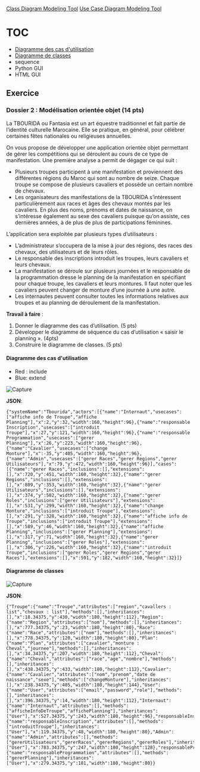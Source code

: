 [Class Diagram Modeling Tool](https://simple-class-diagram-modeling-tool.netlify.app)
[Use Case Diagram Modeling Tool](https://simple-use-case-diagram-modeling-tool.netlify.app)

# TOC
- [Diagramme des cas d'utilisation](#diagramme-des-cas-dutilisation)
- [Diagramme de classes](#diagramme-de-classes)
- sequence
- Python GUI
- HTML GUI

## Exercice
### Dossier 2 : Modélisation orientée objet (14 pts)

La TBOURIDA ou Fantasia est un art équestre traditionnel et fait partie de l’identité culturelle Marocaine. Elle se pratique, en général, pour célébrer certaines fêtes nationales ou religieuses annuelles.

On vous propose de développer une application orientée objet permettant de gérer les compétitions qui se déroulent au cours de ce type de manifestation. Une première analyse a permit de dégager ce qui suit :

- Plusieurs troupes participent à une manifestation et proviennent des différentes régions du Maroc qui sont au nombre de seize. Chaque troupe se compose de plusieurs cavaliers et possède un certain nombre de chevaux.
- Les organisateurs des manifestations de la TBOURIDA s’intéressent particulièrement aux races et âges des chevaux montés par les cavaliers. En plus des noms, prénoms et dates de naissance, on s’intéresse également au sexe des cavaliers puisque qu’on assiste, ces dernières années, à de plus de plus de participations féminines.

L’application sera exploitée par plusieurs types d’utilisateurs :

- L’administrateur s’occupera de la mise à jour des régions, des races des chevaux, des utilisateurs et de leurs rôles.
- Le responsable des inscriptions introduit les troupes, leurs cavaliers et leurs chevaux.
- La manifestation se déroule sur plusieurs journées et le responsable de la programmation dresse le planning de la manifestation en spécifiant pour chaque troupe, les cavaliers et leurs montures. Il faut noter que les cavaliers peuvent changer de monture d’une journée à une autre.
- Les internautes peuvent consulter toutes les informations relatives aux troupes et au planning de déroulement de la manifestation.

**Travail à faire** :

1. Donner le diagramme des cas d’utilisation. (5 pts)
2. Développer le diagramme de séquence du cas d’utilisation « saisir le planning ». (4pts)
3. Construire le diagramme de classes. (5 pts)

#### Diagramme des cas d'utilisation
- Red : include
- Blue: extend

![Capture](https://github.com/IMAD-Majid/UML-modeling-tool/assets/137281672/8f2c000e-75ad-4e21-8ca7-326a97b7b7ee)

**JSON**:
```
{"systemName":"Tbourida","actors":[{"name":"Internaut","usecases":["affiche info de Troupe","affiche Planning"],"x":2,"y":32,"width":160,"height":96},{"name":"responsable Inscription","usecases":["introduit Troupe"],"x":27,"y":121,"width":160,"height":96},{"name":"responsable Programmation","usecases":["gerer Planning"],"x":26,"y":223,"width":160,"height":96},{"name":"Cavalier","usecases":["change Monture"],"x":-35,"y":405,"width":160,"height":96},{"name":"Admin","usecases":["gerer Races","gerer Regions","gerer Utilisateurs"],"x":79,"y":472,"width":160,"height":96}],"cases":[{"name":"gerer Races","inclusions":[],"extensions":[],"x":720,"y":451,"width":160,"height":32},{"name":"gerer Regions","inclusions":[],"extensions":[],"x":809,"y":353,"width":160,"height":32},{"name":"gerer Utilisateurs","inclusions":[],"extensions":[],"x":374,"y":502,"width":160,"height":32},{"name":"gerer Roles","inclusions":["gerer Utilisateurs"],"extensions":[],"x":531,"y":299,"width":160,"height":32},{"name":"change Monture","inclusions":["introduit Troupe"],"extensions":[],"x":291,"y":328,"width":160,"height":32},{"name":"affiche info de Troupe","inclusions":["introduit Troupe"],"extensions":[],"x":589,"y":46,"width":160,"height":32},{"name":"affiche Planning","inclusions":["gerer Planning"],"extensions":[],"x":317,"y":71,"width":160,"height":32},{"name":"gerer Planning","inclusions":["gerer Roles"],"extensions":[],"x":306,"y":226,"width":160,"height":32},{"name":"introduit Troupe","inclusions":["gerer Roles","gerer Regions","gerer Races"],"extensions":[],"x":591,"y":182,"width":160,"height":32}]}
```

#### Diagramme de classes
![Capture](https://github.com/IMAD-Majid/UML-modeling-tool/assets/137281672/ea9c508e-dd35-4b23-8903-c9dc379fd0b3)

**JSON**:
```
{"Troupe":{"name":"Troupe","attributes":["region","cavallers : list","chevaux : list"],"methods":[],"inheritances":[],"x":18.34375,"y":430,"width":180,"height":112},"Region":{"name":"Region","attributes":["nom"],"methods":[],"inheritances":[],"x":777.34375,"y":23,"width":180,"height":80},"Race":{"name":"Race","attributes":["nom"],"methods":[],"inheritances":[],"x":778.34375,"y":120,"width":180,"height":80},"Plan":{"name":"Plan","attributes":["cavalier","monture : Cheval","journee"],"methods":[],"inheritances":[],"x":34.34375,"y":207,"width":180,"height":112},"Cheval":{"name":"Cheval","attributes":["race","age","nombre"],"methods":[],"inheritances":[],"x":438.34375,"y":433,"width":180,"height":112},"Cavalier":{"name":"Cavalier","attributes":["nom","prenom","date de naissance","sexe"],"methods":["changeMonture"],"inheritances":[],"x":238.34375,"y":405,"width":180,"height":144},"User":{"name":"User","attributes":["email","password","role"],"methods":[],"inheritances":[],"x":396.34375,"y":14,"width":180,"height":112},"Internaut":{"name":"Internaut","attributes":[],"methods":["afficheInfoDeTroupe","affichePlanning"],"inheritances":["User"],"x":527.34375,"y":243,"width":180,"height":96},"responsableInscription":{"name":"responsableInscription","attributes":[],"methods":["introduitTroupe"],"inheritances":["User"],"x":119.34375,"y":48,"width":180,"height":80},"Admin":{"name":"Admin","attributes":[],"methods":["gererUtilisateurs","gererRaces","gererRegions","gererRoles"],"inheritances":["User"],"x":783.34375,"y":247,"width":180,"height":128},"responsableProgrammation":{"name":"responsableProgrammation","attributes":[],"methods":["gererPlanning"],"inheritances":["User"],"x":279.34375,"y":181,"width":180,"height":80}}
```
